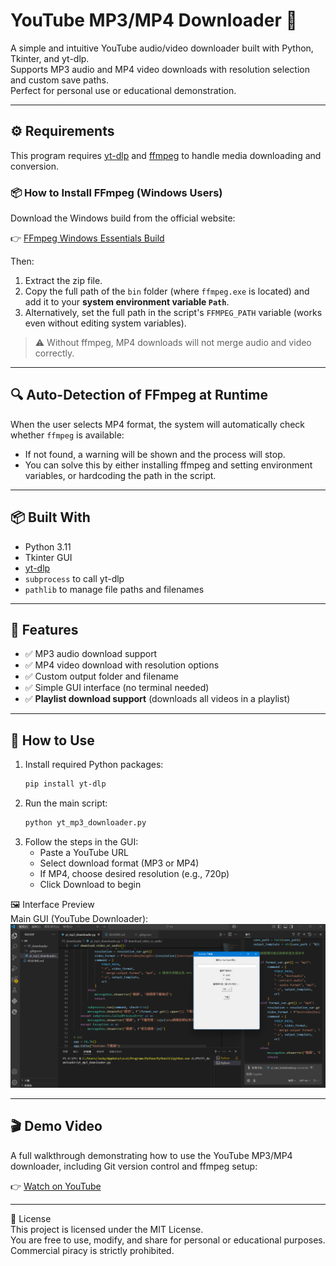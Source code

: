 # YouTube MP3/MP4 Downloader 🎵

A simple and intuitive YouTube audio/video downloader built with Python, Tkinter, and yt-dlp.  
Supports MP3 audio and MP4 video downloads with resolution selection and custom save paths.  
Perfect for personal use or educational demonstration.

---

## ⚙️ Requirements

This program requires [yt-dlp](https://github.com/yt-dlp/yt-dlp) and [ffmpeg](https://ffmpeg.org/) to handle media downloading and conversion.

### 📦 How to Install FFmpeg (Windows Users)

Download the Windows build from the official website:

👉 [FFmpeg Windows Essentials Build](https://www.gyan.dev/ffmpeg/builds/ffmpeg-release-essentials.zip)

Then:

1. Extract the zip file.
2. Copy the full path of the `bin` folder (where `ffmpeg.exe` is located) and add it to your **system environment variable `Path`**.
3. Alternatively, set the full path in the script's `FFMPEG_PATH` variable (works even without editing system variables).

> ⚠️ Without ffmpeg, MP4 downloads will not merge audio and video correctly.

---

## 🔍 Auto-Detection of FFmpeg at Runtime

When the user selects MP4 format, the system will automatically check whether `ffmpeg` is available:

- If not found, a warning will be shown and the process will stop.
- You can solve this by either installing ffmpeg and setting environment variables, or hardcoding the path in the script.

---

## 📦 Built With

- Python 3.11
- Tkinter GUI
- [yt-dlp](https://github.com/yt-dlp/yt-dlp)
- `subprocess` to call yt-dlp
- `pathlib` to manage file paths and filenames

---

## 🌟 Features

- ✅ MP3 audio download support
- ✅ MP4 video download with resolution options
- ✅ Custom output folder and filename
- ✅ Simple GUI interface (no terminal needed)
- ✅ **Playlist download support** (downloads all videos in a playlist)

---

## 🚀 How to Use

1. Install required Python packages:
   ```bash
   pip install yt-dlp
   ```
2. Run the main script:
   ```bash
   python yt_mp3_downloader.py
   ```
3. Follow the steps in the GUI:
   - Paste a YouTube URL  
   - Select download format (MP3 or MP4)
   - If MP4, choose desired resolution (e.g., 720p)
   - Click Download to begin

🖼️ Interface Preview  
Main GUI (YouTube Downloader):  
![screenshot](screenshot.png)

---

## 🎬 Demo Video

A full walkthrough demonstrating how to use the YouTube MP3/MP4 downloader, including Git version control and ffmpeg setup:

👉 [Watch on YouTube](https://youtu.be/Pww479_sxQk)

---

📄 License  
This project is licensed under the MIT License.  
You are free to use, modify, and share for personal or educational purposes. Commercial piracy is strictly prohibited.
